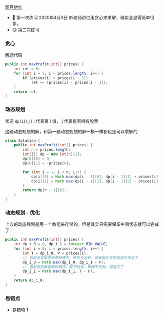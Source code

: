 [题目地址](https://leetcode-cn.com/problems/best-time-to-buy-and-sell-stock-ii/description/)



- :slightly_smiling_face: 第一次练习 2020年4月3日 听老师讲过用贪心来求解，确实会显得简单很多。
- :smile: 第二次练习 



### 贪心

解题代码

```java
public int maxProfit(int[] prices) {
    int ret = 0;
    for (int i = 1; i < prices.length; i++) {
        if (prices[i] > prices[i - 1])
            ret += (prices[i] - prices[i - 1]);
    }
    return ret;
}
```





### 动态规划

状态 `dp[i][j]` i 代表第 i 填， j 代表是否持有股票

这题动态规划的解，和第一题动态规划的解一模一样都也是可以求解的

```java
class Solution {
    public int maxProfit(int[] prices) {
        int n = prices.length;
        int[][] dp = new int[n][2];
        dp[0][0] = 0;
        dp[0][1] = -prices[0];

        for (int i = 1; i < n; i++) {
            dp[i][0] = Math.max(dp[i - 1][0], dp[i - 1][1] + prices[i]);
            dp[i][1] = Math.max(dp[i - 1][1], dp[i - 1][0] - prices[i]);
        }
        return dp[n - 1][0];
    }
}
```



### 动态规划 - 优化

上方的动态规划是用一个数组来存储的，但是其实只需要保留中间状态就可以完成了

```java
public int maxProfit(int[] prices) {
    int dp_i_0 = 0, dp_i_1 = Integer.MIN_VALUE;
    for (int i = 0; i < prices.length; i++) {
        int T = dp_i_0, P = prices[i];
        // 当前没有股票有两种情况，昨天也没有，或者是昨天有但是昨天卖了
        dp_i_0 = Math.max(dp_i_0, dp_i_1 + P);
        // 当前有股票有两种情况，昨天就有，和昨天没有，但是买了
        dp_i_1 = Math.max(dp_i_1, T - P);
    }
    return dp_i_0;
}
```



### 易错点

- 易错项 1 
